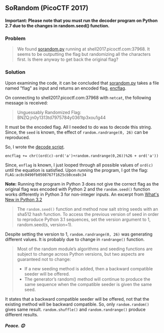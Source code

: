 ## SoRandom (PicoCTF 2017)
#### Important: Please note that you must run the decoder program on Python 2.7 due to the changes in random.seed() function.

### Problem
> We found [sorandom.py](/PicoCTF2017/SoRandom/sorandom.py) running at shell2017.picoctf.com:37968. It seems to be outputting the flag but randomizing all the characters first. Is there anyway to get back the original flag?

### Solution
Upon examining the code, it can be concluded that [sorandom.py](/PicoCTF2017/SoRandom/sorandom.py) takes a file named "flag" as input and returns an encoded flag, [encflag](/PicoCTF2017/SoRandom/encflag).

On connecting to shell2017.picoctf.com:37968 with `netcat`, the following message is received:
> Unguessably Randomized Flag: BNZQ:jn0y1313td7975784y0361tp3xou1g44

It must be the encoded flag. All I needed to do was to decode this string. Since, the `seed` is known, the effect of `random.randrange(0, 26)` can be reproduced.

So, I wrote the [decode script](/PicoCTF2017/SoRandom/sorandom.py).
```
encflag += chr((ord(c)-ord('a')+random.randrange(0,26))%26 + ord('a'))
```
Since, `enflag` is known, I just looped through all possible values of `ord(c)` until the equation is satisfied.
Upon running the program, I got the flag:<br>
`FLAG:ac8c0490fb0508767f1625cb8cea8c34`

**Note:** Running the program in Python 3 does not give the correct flag as the original flag was encoded with Python 2 and the `random.seed()` function works differently in Python 3 for non-integer inputs.
An excerpt from [What's New in Python 3.2](http://docs.python.org/dev/whatsnew/3.2.html)
> The `random.seed()` function and method now salt string seeds with an sha512 hash function. To access the previous version of seed in order to reproduce Python 3.1 sequences, set the version argument to 1, random.seed(s, version=1).

Despite setting the version to 1, `random.randrange(0, 26)` was generating different values. It is probably due to change in `randrange()` function.

> Most of the random module’s algorithms and seeding functions are subject to change across Python versions, but two aspects are guaranteed not to change:
> * If a new seeding method is added, then a backward compatible seeder will be offered.
> * The generator’s random() method will continue to produce the same sequence when the compatible seeder is given the same seed.

It states that a backward compatible seeder will be offered, not that the existing method will be backward compatible. So, only `random.random()` gives same result. `random.shuffle()` and `random.randrange()` produce different results.

##### Peace. :blush:
